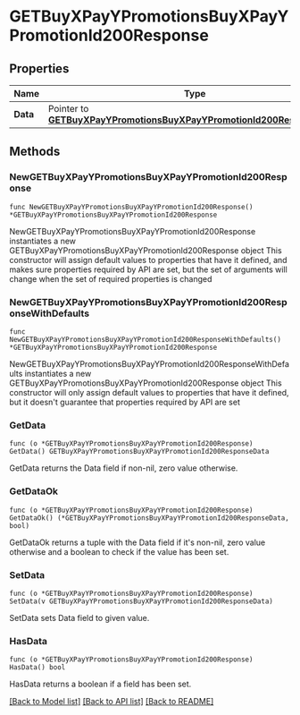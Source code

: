 # GETBuyXPayYPromotionsBuyXPayYPromotionId200Response

## Properties

Name | Type | Description | Notes
------------ | ------------- | ------------- | -------------
**Data** | Pointer to [**GETBuyXPayYPromotionsBuyXPayYPromotionId200ResponseData**](GETBuyXPayYPromotionsBuyXPayYPromotionId200ResponseData.md) |  | [optional] 

## Methods

### NewGETBuyXPayYPromotionsBuyXPayYPromotionId200Response

`func NewGETBuyXPayYPromotionsBuyXPayYPromotionId200Response() *GETBuyXPayYPromotionsBuyXPayYPromotionId200Response`

NewGETBuyXPayYPromotionsBuyXPayYPromotionId200Response instantiates a new GETBuyXPayYPromotionsBuyXPayYPromotionId200Response object
This constructor will assign default values to properties that have it defined,
and makes sure properties required by API are set, but the set of arguments
will change when the set of required properties is changed

### NewGETBuyXPayYPromotionsBuyXPayYPromotionId200ResponseWithDefaults

`func NewGETBuyXPayYPromotionsBuyXPayYPromotionId200ResponseWithDefaults() *GETBuyXPayYPromotionsBuyXPayYPromotionId200Response`

NewGETBuyXPayYPromotionsBuyXPayYPromotionId200ResponseWithDefaults instantiates a new GETBuyXPayYPromotionsBuyXPayYPromotionId200Response object
This constructor will only assign default values to properties that have it defined,
but it doesn't guarantee that properties required by API are set

### GetData

`func (o *GETBuyXPayYPromotionsBuyXPayYPromotionId200Response) GetData() GETBuyXPayYPromotionsBuyXPayYPromotionId200ResponseData`

GetData returns the Data field if non-nil, zero value otherwise.

### GetDataOk

`func (o *GETBuyXPayYPromotionsBuyXPayYPromotionId200Response) GetDataOk() (*GETBuyXPayYPromotionsBuyXPayYPromotionId200ResponseData, bool)`

GetDataOk returns a tuple with the Data field if it's non-nil, zero value otherwise
and a boolean to check if the value has been set.

### SetData

`func (o *GETBuyXPayYPromotionsBuyXPayYPromotionId200Response) SetData(v GETBuyXPayYPromotionsBuyXPayYPromotionId200ResponseData)`

SetData sets Data field to given value.

### HasData

`func (o *GETBuyXPayYPromotionsBuyXPayYPromotionId200Response) HasData() bool`

HasData returns a boolean if a field has been set.


[[Back to Model list]](../README.md#documentation-for-models) [[Back to API list]](../README.md#documentation-for-api-endpoints) [[Back to README]](../README.md)


